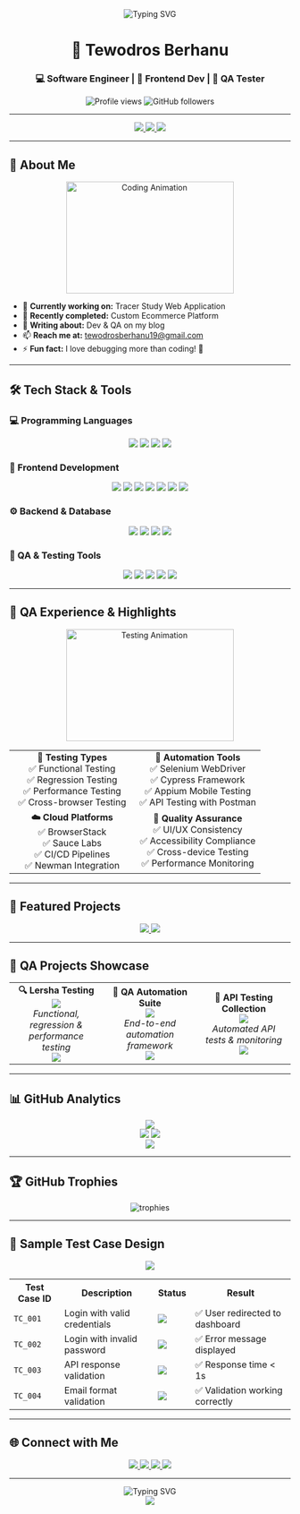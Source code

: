 <!-- Profile README -->

<div align="center">
  <img src="https://readme-typing-svg.herokuapp.com?font=Fira+Code&pause=1000&color=00D4FF&center=true&vCenter=true&width=435&lines=Hello+World!+%F0%9F%91%8B;I'm+Tewodros+Berhanu;Software+Engineer+%7C+Frontend+Dev+%7C+QA+Tester;Welcome+to+my+GitHub+Profile!+%F0%9F%8E%89" alt="Typing SVG" />
</div>

<h1 align="center">🚀 Tewodros Berhanu</h1>
<h3 align="center">💻 Software Engineer | 🎨 Frontend Dev | 🧪 QA Tester</h3>

<div align="center">
  <img src="https://komarev.com/ghpvc/?username=tediyo&label=Profile%20views&color=0e75b6&style=flat" alt="Profile views" />
  <img src="https://img.shields.io/github/followers/tediyo?label=Followers&style=social" alt="GitHub followers" />
</div>

---

<div align="center">
  <a href="mailto:tewodrosberhanu19@gmail.com">
    <img src="https://img.shields.io/badge/Email-tewodrosberhanu19%40gmail.com-red?style=for-the-badge&logo=gmail&logoColor=white" />
  </a>
  <a href="https://linkedin.com/in/tewodros-berhanu-953750230/" target="_blank">
    <img src="https://img.shields.io/badge/LinkedIn-Tewodros%20Berhanu-blue?style=for-the-badge&logo=linkedin&logoColor=white" />
  </a>
  <a href="https://tracerbdr.000webhostapp.com/admin" target="_blank">
    <img src="https://img.shields.io/badge/Portfolio-Tracer%20Study-green?style=for-the-badge&logo=firefox&logoColor=white" />
  </a>
</div>

---

## 🌟 About Me

<div align="center">
  <img src="https://github.com/tediyo/tediyo/blob/main/assets/coding.gif" width="300" height="200" alt="Coding Animation" />
</div>

- 🔭 **Currently working on:** Tracer Study Web Application  
- 👯 **Recently completed:** Custom Ecommerce Platform    
- 📝 **Writing about:** Dev & QA on my blog  
- 📫 **Reach me at:** tewodrosberhanu19@gmail.com
- ⚡ **Fun fact:** I love debugging more than coding! 🐛

---

## 🛠️ Tech Stack & Tools

### 💻 Programming Languages
<div align="center">
  <img src="https://img.shields.io/badge/JavaScript-F7DF1E?style=for-the-badge&logo=javascript&logoColor=black" />
  <img src="https://img.shields.io/badge/TypeScript-007ACC?style=for-the-badge&logo=typescript&logoColor=white" />
  <img src="https://img.shields.io/badge/Java-ED8B00?style=for-the-badge&logo=java&logoColor=white" />
  <img src="https://img.shields.io/badge/PHP-777BB4?style=for-the-badge&logo=php&logoColor=white" />
</div>

### 🎨 Frontend Development
<div align="center">
  <img src="https://img.shields.io/badge/React-20232A?style=for-the-badge&logo=react&logoColor=61DAFB" />
  <img src="https://img.shields.io/badge/Next.js-000000?style=for-the-badge&logo=next.js&logoColor=white" />
  <img src="https://img.shields.io/badge/Vue.js-35495E?style=for-the-badge&logo=vue.js&logoColor=4FC08D" />
  <img src="https://img.shields.io/badge/HTML5-E34F26?style=for-the-badge&logo=html5&logoColor=white" />
  <img src="https://img.shields.io/badge/CSS3-1572B6?style=for-the-badge&logo=css3&logoColor=white" />
  <img src="https://img.shields.io/badge/Tailwind_CSS-38B2AC?style=for-the-badge&logo=tailwind-css&logoColor=white" />
  <img src="https://img.shields.io/badge/Bootstrap-563D7C?style=for-the-badge&logo=bootstrap&logoColor=white" />
</div>

### ⚙️ Backend & Database
<div align="center">
  <img src="https://img.shields.io/badge/Node.js-43853D?style=for-the-badge&logo=node.js&logoColor=white" />
  <img src="https://img.shields.io/badge/Laravel-FF2D20?style=for-the-badge&logo=laravel&logoColor=white" />
  <img src="https://img.shields.io/badge/MongoDB-4EA94B?style=for-the-badge&logo=mongodb&logoColor=white" />
  <img src="https://img.shields.io/badge/MySQL-00000F?style=for-the-badge&logo=mysql&logoColor=white" />
</div>

### 🧪 QA & Testing Tools
<div align="center">
  <img src="https://img.shields.io/badge/Selenium-43B02A?style=for-the-badge&logo=selenium&logoColor=white" />
  <img src="https://img.shields.io/badge/Cypress-17202C?style=for-the-badge&logo=cypress&logoColor=white" />
  <img src="https://img.shields.io/badge/Appium-000000?style=for-the-badge&logo=appium&logoColor=white" />
  <img src="https://img.shields.io/badge/Postman-FF6C37?style=for-the-badge&logo=postman&logoColor=white" />
  <img src="https://img.shields.io/badge/Jest-323330?style=for-the-badge&logo=jest&logoColor=white" />
</div>

---

## 🧪 QA Experience & Highlights

<div align="center">
  <img src="https://github.com/tediyo/tediyo/blob/main/assets/testing.gif" width="300" height="200" alt="Testing Animation" />
</div>

<table align="center">
  <tr>
    <td align="center" width="50%">
      <strong>🎯 Testing Types</strong><br/>
      ✅ Functional Testing<br/>
      ✅ Regression Testing<br/>
      ✅ Performance Testing<br/>
      ✅ Cross-browser Testing
    </td>
    <td align="center" width="50%">
      <strong>🔧 Automation Tools</strong><br/>
      ✅ Selenium WebDriver<br/>
      ✅ Cypress Framework<br/>
      ✅ Appium Mobile Testing<br/>
      ✅ API Testing with Postman
    </td>
  </tr>
  <tr>
    <td align="center" width="50%">
      <strong>☁️ Cloud Platforms</strong><br/>
      ✅ BrowserStack<br/>
      ✅ Sauce Labs<br/>
      ✅ CI/CD Pipelines<br/>
      ✅ Newman Integration
    </td>
    <td align="center" width="50%">
      <strong>🎨 Quality Assurance</strong><br/>
      ✅ UI/UX Consistency<br/>
      ✅ Accessibility Compliance<br/>
      ✅ Cross-device Testing<br/>
      ✅ Performance Monitoring
    </td>
  </tr>
</table>

---

## 🚀 Featured Projects

<div align="center">
  <a href="https://tracerbdr.000webhostapp.com/admin">
    <img src="https://github-readme-stats.vercel.app/api/pin/?username=tediyo&repo=tracer-study&theme=tokyonight&hide_border=true" />
  </a>
  <a href="https://thedron16.netlify.app">
    <img src="https://github-readme-stats.vercel.app/api/pin/?username=tediyo&repo=ecommerce-platform&theme=tokyonight&hide_border=true" />
  </a>
</div>

---

## 🧪 QA Projects Showcase

<div align="center">
  <table>
    <tr>
      <td align="center" width="33%">
        <strong>🔍 Lersha Testing</strong><br/>
        <img src="https://img.shields.io/badge/Status-Completed-brightgreen?style=flat-square" />
        <br/>
        <em>Functional, regression & performance testing</em><br/>
        <a href="https://github.com/tediyo/lersha-testing">
          <img src="https://img.shields.io/badge/View-Repository-blue?style=flat-square" />
        </a>
      </td>
      <td align="center" width="33%">
        <strong>🤖 QA Automation Suite</strong><br/>
        <img src="https://img.shields.io/badge/Status-Active-yellow?style=flat-square" />
        <br/>
        <em>End-to-end automation framework</em><br/>
        <a href="https://github.com/tediyo/qa-automation-suite">
          <img src="https://img.shields.io/badge/View-Repository-blue?style=flat-square" />
        </a>
      </td>
      <td align="center" width="33%">
        <strong>🔌 API Testing Collection</strong><br/>
        <img src="https://img.shields.io/badge/Status-Completed-brightgreen?style=flat-square" />
        <br/>
        <em>Automated API tests & monitoring</em><br/>
        <a href="https://github.com/tediyo/api-testing-postman">
          <img src="https://img.shields.io/badge/View-Repository-blue?style=flat-square" />
        </a>
      </td>
    </tr>
  </table>
</div>

---

## 📊 GitHub Analytics

<div align="center">
  <img src="https://github-readme-activity-graph.vercel.app/graph?username=tediyo&theme=tokyo-night&hide_border=true&area=true&custom_title=My%20Contributions%20This%20Year&radius=16" />
</div>

<div align="center">
  <img src="https://github-readme-stats.vercel.app/api?username=tediyo&show_icons=true&count_private=true&include_all_commits=true&theme=tokyonight&hide_border=true&custom_title=My%20GitHub%20Stats" />
  <img src="https://github-readme-streak-stats.herokuapp.com/?user=tediyo&theme=tokyonight&hide_border=true&stroke=0000&background=0D1117&ring=5BCDEC&fire=5BCDEC&currStreakNum=5BCDEC&sideNums=5BCDEC&currStreakLabel=5BCDEC&sideLabels=5BCDEC&dates=5BCDEC" />
</div>

<div align="center">
  <img src="https://github-readme-stats.vercel.app/api/top-langs?username=tediyo&show_icons=true&locale=en&layout=compact&theme=tokyonight&hide_border=true&custom_title=Most%20Used%20Languages" />
</div>

---

## 🏆 GitHub Trophies

<div align="center">
  <img src="https://github-profile-trophy.vercel.app/?username=tediyo&theme=radical&no-frame=false&no-bg=false&margin-w=4&row=2&column=4" alt="trophies" />
</div>

---

## 📝 Sample Test Case Design

<div align="center">
  <img src="https://img.shields.io/badge/Test%20Cases-Professional%20Format-blue?style=for-the-badge&logo=testcafe" />
</div>

<table align="center">
  <tr>
    <th>Test Case ID</th>
    <th>Description</th>
    <th>Status</th>
    <th>Result</th>
  </tr>
  <tr>
    <td><code>TC_001</code></td>
    <td>Login with valid credentials</td>
    <td><img src="https://img.shields.io/badge/Status-Pass-brightgreen?style=flat-square" /></td>
    <td>✅ User redirected to dashboard</td>
  </tr>
  <tr>
    <td><code>TC_002</code></td>
    <td>Login with invalid password</td>
    <td><img src="https://img.shields.io/badge/Status-Pass-brightgreen?style=flat-square" /></td>
    <td>✅ Error message displayed</td>
  </tr>
  <tr>
    <td><code>TC_003</code></td>
    <td>API response validation</td>
    <td><img src="https://img.shields.io/badge/Status-Pass-brightgreen?style=flat-square" /></td>
    <td>✅ Response time < 1s</td>
  </tr>
  <tr>
    <td><code>TC_004</code></td>
    <td>Email format validation</td>
    <td><img src="https://img.shields.io/badge/Status-Pass-brightgreen?style=flat-square" /></td>
    <td>✅ Validation working correctly</td>
  </tr>
</table>

---

## 🌐 Connect with Me

<div align="center">
  <a href="https://dev.to/thedron16" target="_blank">
    <img src="https://img.shields.io/badge/Dev.to-0A0A0A?style=for-the-badge&logo=dev.to&logoColor=white" />
  </a>
  <a href="https://linkedin.com/in/tewodros-berhanu-953750230/" target="_blank">
    <img src="https://img.shields.io/badge/LinkedIn-0077B5?style=for-the-badge&logo=linkedin&logoColor=white" />
  </a>
  <a href="https://instagram.com/thedron_16" target="_blank">
    <img src="https://img.shields.io/badge/Instagram-E4405F?style=for-the-badge&logo=instagram&logoColor=white" />
  </a>
  <a href="mailto:tewodrosberhanu19@gmail.com">
    <img src="https://img.shields.io/badge/Gmail-D14836?style=for-the-badge&logo=gmail&logoColor=white" />
  </a>
</div>

---

<div align="center">
  <img src="https://readme-typing-svg.herokuapp.com?font=Fira+Code&pause=1000&color=00D4FF&center=true&vCenter=true&width=435&lines=Thanks+for+visiting!+%F0%9F%99%8F;Let's+connect+and+collaborate!+%F0%9F%9A%80;Happy+Coding!+%F0%9F%8E%89" alt="Typing SVG" />
</div>

<div align="center">
  <img src="https://capsule-render.vercel.app/api?type=waving&color=gradient&height=100&section=footer" />
</div>
